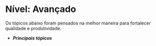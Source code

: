 # Nível: Avançado

Os tópicos abaixo foram pensados na melhor maneira para fortalecer qualidade e produtividade.

- ***Principais tópicos***
